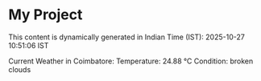 # My Project

This content is dynamically generated in Indian Time (IST): 2025-10-27 10:51:06 IST


Current Weather in Coimbatore:
Temperature: 24.88 °C
Condition: broken clouds
